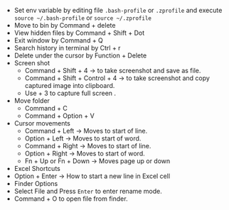 - Set env variable by editing file `.bash-profile` or `.zprofile` and execute `source ~/.bash-profile` or `source ~/.zprofile`
- Move to bin by Command + delete
- View hidden files by Command + Shift + Dot
- Exit window by Command + Q
- Search history in terminal by Ctrl + r
- Delete under the cursor by Function + Delete
- Screen shot
  - Command + Shift + 4 → to take screenshot and save as file.
  - Command + Shift + Control + 4 → to take screenshot and copy captured image into clipboard.
  - Use + 3 to capture full screen . 
- Move folder
  - Command + C
  - Command + Option + V
- Cursor movements
  - Command + Left → Moves to start of line.
  - Option + Left → Moves to start of word.
  - Command + Right → Moves to start of line.
  - Option + Right → Moves to start of word.
  - Fn + Up or Fn + Down → Moves page up or down
- Excel Shortcuts
 - Option + Enter → How to start a new line in Excel cell
- Finder Options
 - Select File and Press `Enter` to enter rename mode.
 - Command + O to open file from finder. 
